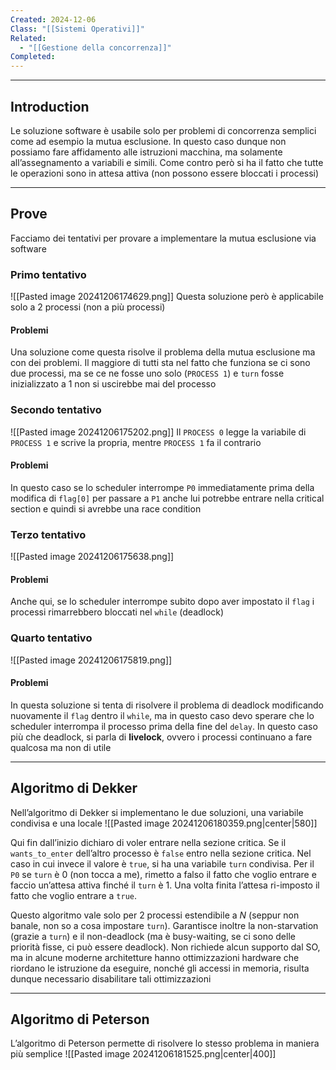 ```yaml
---
Created: 2024-12-06
Class: "[[Sistemi Operativi]]"
Related:
  - "[[Gestione della concorrenza]]"
Completed:
---
```

---
## Introduction
Le soluzione software è usabile solo per problemi di concorrenza semplici come ad esempio la mutua esclusione.
In questo caso dunque non possiamo fare affidamento alle istruzioni macchina, ma solamente all’assegnamento a variabili e simili. Come contro però si ha il fatto che tutte le operazioni sono in attesa attiva (non possono essere bloccati i processi)

---
## Prove
Facciamo dei tentativi per provare a implementare la mutua esclusione via software
### Primo tentativo
![[Pasted image 20241206174629.png]]
Questa soluzione però è applicabile solo a 2 processi (non a più processi)
#### Problemi
Una soluzione come questa risolve il problema della mutua esclusione ma con dei problemi.
Il maggiore di tutti sta nel fatto che funziona se ci sono due processi, ma se ce ne fosse uno solo (`PROCESS 1`) e `turn` fosse inizializzato a $1$ non si uscirebbe mai del processo

### Secondo tentativo
![[Pasted image 20241206175202.png]]
Il `PROCESS 0` legge la variabile di `PROCESS 1` e scrive la propria, mentre `PROCESS 1` fa il contrario

#### Problemi
In questo caso se lo scheduler interrompe `P0` immediatamente prima della modifica di `flag[0]` per passare a `P1` anche lui potrebbe entrare nella critical section e quindi si avrebbe una race condition

### Terzo tentativo
![[Pasted image 20241206175638.png]]

#### Problemi
Anche qui, se lo scheduler interrompe subito dopo aver impostato il `flag` i processi rimarrebbero bloccati nel `while` (deadlock)

### Quarto tentativo
![[Pasted image 20241206175819.png]]

#### Problemi
In questa soluzione si tenta di risolvere il problema di deadlock modificando nuovamente il `flag` dentro il `while`, ma in questo caso devo sperare che lo scheduler interrompa il processo prima della fine del `delay`. In questo caso più che deadlock, si parla di **livelock**, ovvero i processi continuano a fare qualcosa ma non di utile

---
## Algoritmo di Dekker
Nell’algoritmo di Dekker si implementano le due soluzioni, una variabile condivisa e una locale
![[Pasted image 20241206180359.png|center|580]]

Qui fin dall’inizio dichiaro di voler entrare nella sezione critica. Se il `wants_to_enter` dell’altro processo è `false` entro nella sezione critica. Nel caso in cui invece il valore è `true`, si ha una variabile `turn` condivisa. Per il `P0` se `turn` è $0$ (non tocca a me), rimetto a falso il fatto che voglio entrare e faccio un’attesa attiva finché il `turn` è 1. Una volta finita l’attesa ri-imposto il fatto che voglio entrare a `true`.

Questo algoritmo vale solo per $2$ processi estendibile a $N$ (seppur non banale, non so a cosa impostare `turn`). Garantisce inoltre la non-starvation (grazie a `turn`) e il non-deadlock (ma è busy-waiting, se ci sono delle priorità fisse, ci può essere deadlock). Non richiede alcun supporto dal SO, ma in alcune moderne architetture hanno ottimizzazioni hardware che riordano le istruzione da eseguire, nonché gli accessi in memoria, risulta dunque necessario disabilitare tali ottimizzazioni

---
## Algoritmo di Peterson
L’algoritmo di Peterson permette di risolvere lo stesso problema in maniera più semplice
![[Pasted image 20241206181525.png|center|400]]


